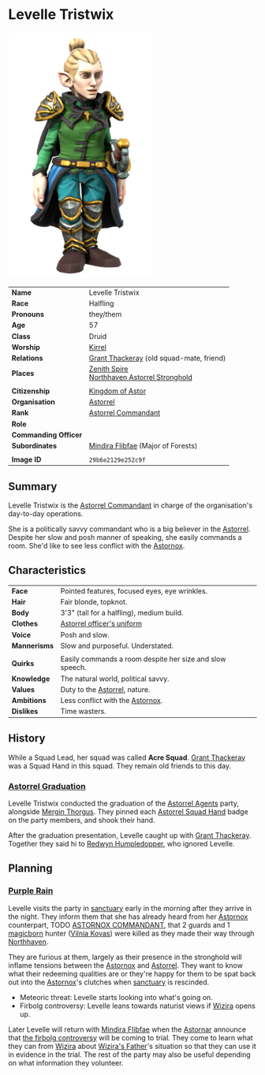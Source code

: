 # Levelle Tristwix

<img src="https://raw.githubusercontent.com/jesskelsall/astarus-images/main/people/portraits/29b6e2129e252c9f.png" height="500" />

|||
| --- | --- |
| **Name** | Levelle Tristwix | character.3
| **Race** | Halfling |
| **Pronouns** | they/them |
| **Age** | 57 |
| **Class** | Druid |
| **Worship** | [Kirrel](../gods/deities/kirrel.md) |
| **Relations** | [Grant Thackeray](grant-thackeray.md) (old squad-mate, friend) |
| **Places** | [Zenith Spire](../places/buildings/zenith-spire.md)<br />[Northhaven Astorrel Stronghold](../places/strongholds/northhaven-astorrel-stronghold.md) |
|||
| **Citizenship** | [Kingdom of Astor](../civilisations/kingdom-of-astor/kingdom-of-astor.md) |
| **Organisation** | [Astorrel](../organisations/astorrel/astorrel.md) |
| **Rank** | [Astorrel Commandant](../organisations/astorrel/ranks/astorrel-commandant.md) |
| **Role** | |
| **Commanding Officer** | |
| **Subordinates** | [Mindira Flibfae](mindira-flibfae.md) (Major of Forests) |
|||
| **Image ID** | `29b6e2129e252c9f` |

## Summary

Levelle Tristwix is the [Astorrel Commandant](../organisations/astorrel/ranks/astorrel-commandant.md) in charge of the organisation's day-to-day operations.

She is a politically savvy commandant who is a big believer in the [Astorrel](../organisations/astorrel/astorrel.md). Despite her slow and posh manner of speaking, she easily commands a room. She'd like to see less conflict with the [Astornox](../organisations/astornox/astornox.md).

## Characteristics

| | |
| --- | --- |
| **Face** | Pointed features, focused eyes, eye wrinkles. | characteristics.2
| **Hair** | Fair blonde, topknot. |
| **Body** | 3'3" (tall for a halfling), medium build. |
| **Clothes** | [Astorrel officer's uniform](../organisations/astorrel/uniforms/astorrel-officers-uniform.md) |
| **Voice** | Posh and slow. |
| **Mannerisms** | Slow and purposeful. Understated. |
| | |
| **Quirks** | Easily commands a room despite her size and slow speech. |
| **Knowledge** | The natural world, political savvy. |
| **Values** | Duty to the [Astorrel](../organisations/astorrel/astorrel.md), nature. |
| **Ambitions** | Less conflict with the [Astornox](../organisations/astornox/astornox.md). |
| **Dislikes** | Time wasters. |

## History

While a Squad Lead, her squad was called **Acre Squad**. [Grant Thackeray](grant-thackeray.md) was a Squad Hand in this squad. They remain old friends to this day.

### [Astorrel Graduation](../storylines/astorrel-graduation.md)

Levelle Tristwix conducted the graduation of the [Astorrel Agents](../campaigns/astorrel-agents/astorrel-agents.md) party, alongside [Mergin Thorgus](mergin-thorgus.md). They pinned each [Astorrel Squad Hand](../organisations/astorrel/ranks/astorrel-squad-hand.md) badge on the party members, and shook their hand.

After the graduation presentation, Levelle caught up with [Grant Thackeray](grant-thackeray.md). Together they said hi to [Redwyn Humpledopper](redwyn-humpledopper.md), who ignored Levelle.

## Planning

### [Purple Rain](../campaigns/purple-rain/purple-rain.md)

Levelle visits the party in [sanctuary](../organisations/astorrel/sanctuary.md) early in the morning after they arrive in the night. They inform them that she has already heard from her [Astornox](../organisations/astornox/astornox.md) counterpart, TODO [ASTORNOX COMMANDANT](../organisations/astornox/ranks/astornox-commandant.md), that 2 guards and 1 [magicborn](../civilisations/kingdom-of-astor/magicborn.md) hunter ([Vilnia Kovas](vilnia-kovas.md)) were killed as they made their way through [Northhaven](../places/cities/northhaven.md).

They are furious at them, largely as their presence in the stronghold will inflame tensions between the [Astornox](../organisations/astornox/astornox.md) and [Astorrel](../organisations/astorrel/astorrel.md). They want to know what their redeeming qualities are or they're happy for them to be spat back out into the [Astornox](../organisations/astornox/astornox.md)'s clutches when [sanctuary](../organisations/astorrel/sanctuary.md) is rescinded.

- Meteoric threat: Levelle starts looking into what's going on.
- Firbolg controversy: Levelle leans towards naturist views if [Wizira](wizira.md) opens up.

Later Levelle will return with [Mindira Flibfae](mindira-flibfae.md) when the [Astornar](../organisations/astornar.md) announce that [the firbolg controversy](../storylines/the-firbolg-controversy.md) will be coming to trial. They come to learn what they can from [Wizira](wizira.md) about [Wizira's Father](wiziras-father.md)'s situation so that they can use it in evidence in the trial. The rest of the party may also be useful depending on what information they volunteer.
